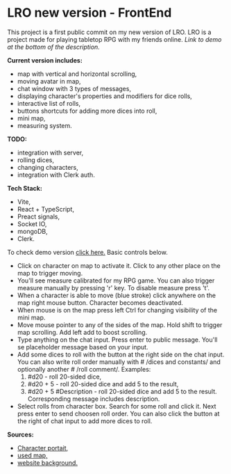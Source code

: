 # LRO new version - FrontEnd

This project is a first public commit on my new version of LRO. LRO is a project made for playing tabletop RPG with my friends online. *Link to demo at the bottom of the description.*

**Current version includes:**
 - map with vertical and horizontal scrolling,
 - moving avatar in map,
 - chat window with 3 types of messages,
 - displaying character's properties and modifiers for dice rolls,
 - interactive list of rolls,
 - buttons shortcuts for adding more dices into roll,
 - mini map,
 - measuring system.
 
 **TODO:**
 
 - integration with server,
 - rolling dices,
 - changing characters,
 - integration with Clerk auth.
 
 **Tech Stack:**
 
 - Vite,
 - React + TypeScript,
 - Preact signals,
 - Socket IO,
 - mongoDB,
 - Clerk.
 
To check demo version [click here.](https://lro-new-demo.netlify.app) Basic controls below.
 - Click on character on map to activate it. Click to any other place on the map to trigger moving.
 - You'll see measure calibrated for my RPG game. You can also trigger measure manually by pressing 'r' key. To disable measure press 't'.
 - When a character is able to move (blue stroke) click anywhere on the map right mouse button. Character becomes deactivated.
 - When mouse is on the map press left Ctrl for changing visibility of the mini map. 
 - Move mouse pointer to any of the sides of the map. Hold shift to trigger map scrolling. Add left add to boost scrolling.
 - Type anything on the chat input. Press enter to public message. You'll se placeholder message based on your input.
 - Add some dices to roll with the button at the right side on the chat input. You can also write roll order manually with # /dices and constants/ and optionally another # /roll comment/. Examples:
	 1. #d20 - roll 20-sided dice,
	 2. #d20 + 5 - roll 20-sided dice and add 5 to the result,
	 3. #d20 + 5 #Description - roll 20-sided dice and add 5 to the result. Corresponding message includes description.
 - Select rolls from character box. Search for some roll and click it. Next press enter to send choosen roll order. You can also click the button at the right of chat input to add more dices to roll.
 
 
  **Sources:**

  
 - [Character portait,](https://www.deviantart.com/hyptosis/art/200-Free-RPG-Portraits-for-Your-Game-679241770)
 - [used map,](https://dicegrimorium.com/pirate-port-dnd-battle-map/)
 - [website background.](https://dicegrimorium.com/ancient-pharaohs-tomb-entrance-dnd-battle-map/)

 

